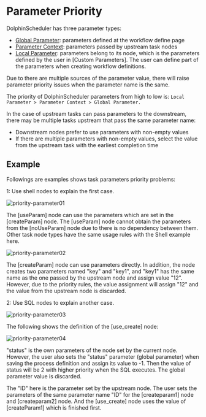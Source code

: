 # Parameter Priority

DolphinScheduler has three parameter types:

*   [Global Parameter](https://dolphinscheduler.apache.org/en-us/docs/dev/user_doc/guide/parameter/global.html): parameters defined at the workflow define page
*   [Parameter Context](https://dolphinscheduler.apache.org/en-us/docs/dev/user_doc/guide/parameter/context.html): parameters passed by upstream task nodes
*   [Local Parameter](https://dolphinscheduler.apache.org/en-us/docs/dev/user_doc/guide/parameter/local.html): parameters belong to its node, which is the parameters defined by the user in \[Custom Parameters\]. The user can define part of the parameters when creating workflow definitions.

Due to there are multiple sources of the parameter value, there will raise parameter priority issues when the parameter name is the same.

The priority of DolphinScheduler parameters from high to low is: `Local Parameter > Parameter Context > Global Parameter.`

In the case of upstream tasks can pass parameters to the downstream, there may be multiple tasks upstream that pass the same parameter name:

*   Downstream nodes prefer to use parameters with non-empty values
*   If there are multiple parameters with non-empty values, select the value from the upstream task with the earliest completion time

Example
-------

Followings are examples shows task parameters priority problems:

1: Use shell nodes to explain the first case.

![priority-parameter01](/img/new_ui/dev/parameter/priority_parameter01.png)

The \[useParam\] node can use the parameters which are set in the \[createParam\] node. The \[useParam\] node cannot obtain the parameters from the \[noUseParam\] node due to there is no dependency between them. Other task node types have the same usage rules with the Shell example here.

![priority-parameter02](/img/new_ui/dev/parameter/priority_parameter02.png)

The \[createParam\] node can use parameters directly. In addition, the node creates two parameters named "key" and "key1", and "key1" has the same name as the one passed by the upstream node and assign value "12". However, due to the priority rules, the value assignment will assign "12" and the value from the upstream node is discarded.

2: Use SQL nodes to explain another case.

![priority-parameter03](/img/new_ui/dev/parameter/priority_parameter03.png)

The following shows the definition of the \[use\_create\] node:

![priority-parameter04](/img/new_ui/dev/parameter/priority_parameter04.png)

"status" is the own parameters of the node set by the current node. However, the user also sets the "status" parameter (global parameter) when saving the process definition and assign its value to -1. Then the value of status will be 2 with higher priority when the SQL executes. The global parameter value is discarded.

The "ID" here is the parameter set by the upstream node. The user sets the parameters of the same parameter name "ID" for the \[createparam1\] node and \[createparam2\] node. And the \[use\_create\] node uses the value of \[createParam1\] which is finished first.